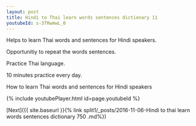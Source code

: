 ```yaml
---
layout: post
title: Hindi to Thai learn words sentences dictionary 11 
youtubeId: s-3TRwmwL_0
---
```

 
 
Helps to learn Thai words and sentences for Hindi speakers.

Opportunitiy to repeat the words sentences. 

Practice Thai language. 
 
10 minutes practice every day. 
 
How to learn Thai words and sentences for Hindi speakers 
 
{% include youtubePlayer.html id=page.youtubeId %}
 
 
[Next]({{ site.baseurl }}{% link  split1/_posts/2016-11-06-Hindi to thai learn words sentences dictionary 750 .md%})
 
